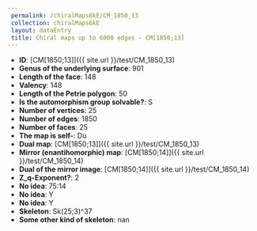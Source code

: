 ```yaml
--- 
 permalink: /chiralMaps6kE/CM_1850_13 
 collection: chiralMaps6kE
 layout: dataEntry
 title: Chiral maps up to 6000 edges - CM[1850;13]
---
```


- **ID**: [CM[1850;13]]({{ site.url }}/test/CM_1850_13)
- **Genus of the underlying surface**: 901
- **Length of the face**: 148
- **Valency**: 148
- **Length of the Petrie polygon**: 50
- **Is the automorphism group solvable?**: S
- **Number of vertices**: 25
- **Number of edges**: 1850
- **Number of faces**: 25
- **The map is self-**: Du
- **Dual map**: [CM[1850;13]]({{ site.url }}/test/CM_1850_13)
- **Mirror (enantihomorphic) map**: [CM[1850;14]]({{ site.url }}/test/CM_1850_14)
- **Dual of the mirror image**: [CM[1850;14]]({{ site.url }}/test/CM_1850_14)
- **Z_q-Exponent?**: 2
- **No idea**:  75:14
- **No idea**: Y
- **No idea**: Y
- **Skeleton**: Sk(25;3)^37
- **Some other kind of skeleton**: nan
